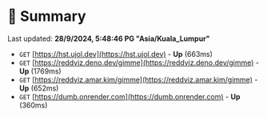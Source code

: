 # 📖 Summary
Last updated: **28/9/2024, 5:48:46 PG "Asia/Kuala_Lumpur"**

- `GET` [https://hst.ujol.dev](https://hst.ujol.dev) - **Up** (663ms)
- `GET` [https://reddviz.deno.dev/gimme](https://reddviz.deno.dev/gimme) - **Up** (1769ms)
- `GET` [https://reddviz.amar.kim/gimme](https://reddviz.amar.kim/gimme) - **Up** (652ms)
- `GET` [https://dumb.onrender.com](https://dumb.onrender.com) - **Up** (360ms)

